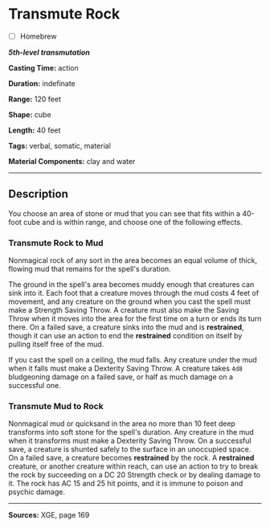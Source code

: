 # Transmute Rock

- [ ] Homebrew

***5th-level transmutation***

**Casting Time:** action

**Duration:** indefinate

**Range:** 120 feet

**Shape:** cube

**Length:** 40 feet

**Tags:** verbal, somatic, material

**Material Components:** clay and water

---

## Description
You choose an area of stone or mud that you can see that fits within a 40-foot cube and is within range, and choose one of the following effects.

### Transmute Rock to Mud
Nonmagical rock of any sort in the area becomes an equal volume of thick, flowing mud that remains for the spell's duration.

The ground in the spell's area becomes muddy enough that creatures can sink into it.
Each foot that a creature moves through the mud costs 4 feet of movement, and any creature on the ground when you cast the spell must make a Strength Saving Throw.
A creature must also make the Saving Throw when it moves into the area for the first time on a turn or ends its turn there.
On a failed save, a creature sinks into the mud and is **restrained**, though it can use an action to end the **restrained** condition on itself by pulling itself free of the mud.

If you cast the spell on a ceiling, the mud falls.
Any creature under the mud when it falls must make a Dexterity Saving Throw.
A creature takes `4d8` bludgeoning damage on a failed save, or half as much damage on a successful one.

### Transmute Mud to Rock
Nonmagical mud or quicksand in the area no more than 10 feet deep transforms into soft stone for the spell's duration.
Any creature in the mud when it transforms must make a Dexterity Saving Throw.
On a successful save, a creature is shunted safely to the surface in an unoccupied space.
On a failed save, a creature becomes **restrained** by the rock.
A **restrained** creature, or another creature within reach, can use an action to try to break the rock by succeeding on a DC 20 Strength check or by dealing damage to it.
The rock has AC 15 and 25 hit points, and it is immune to poison and psychic damage.

---

**Sources:** XGE, page 169
